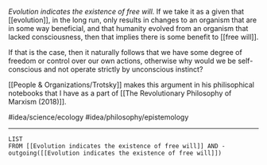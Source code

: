 *Evolution indicates the existence of free will.* If we take it as a given that [[evolution]], in the long run, only results in changes to an organism that are in some way beneficial, and that humanity evolved from an organism that lacked consciousness, then that implies there is some benefit to [[free will]]. 

If that is the case, then it naturally follows that we have some degree of freedom or control over our own actions, otherwise why would we be self-conscious and not operate strictly by unconscious instinct?

[[People & Organizations/Trotsky]] makes this argument in his philisophical notebooks that I have as a part of [[The Revolutionary Philosophy of Marxism (2018)]]. 

#idea/science/ecology #idea/philosophy/epistemology

---
```dataview
LIST
FROM [[Evolution indicates the existence of free will]] AND -outgoing([[Evolution indicates the existence of free will]])
```